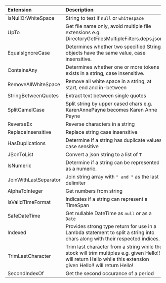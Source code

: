 | Extension  | Description
| :--- | :--- |
| IsNullOrWhiteSpace |String to test if `null` or `whitespace` |
|UpTo|Get file name only, avoid multiple file extensions e.g. DirectoryGetFilesMultipleFilters.deps.json|
|EqualsIgnoreCase|Determines whether two specified String objects have the same value, case insensitive.|
|ContainsAny|Determines whether one or more tokens exists in a string, case insensitive.|
|RemoveAllWhiteSpace|Remove all white space in a string, at start, end and in-between|
|StringBetweenQuotes|Extract text between single quotes|
|SplitCamelCase|Split string by upper cased chars e.g. KarenAnnePayne becomes Karen Anne Payne|
|ReverseEx|Reverse characters in a string|
|ReplaceInsensitive|Replace string case insensitive|
|HasDuplications|Determine if a string has duplicate values case sensitive|
|JSonToList|Convert a json string to a list of `T`|
|IsNumeric|Determine if a string can be represented as a numeric.|
|JoinWithLastSeparator|Join string array with `" and "` as the last delimiter|
|AlphaToInteger|Get numbers from string|
|IsValidTimeFormat|Indicates if a string can represent a TimeSpan|
|SafeDateTime|Get nullable DateTime as `null` or as a `Date` |
|Indexed|Provides strong type return for use in a Lambda statement to split a string into chars along with their respected indices.|
|TrimLastCharacter|Trim last character from a string while the stock <see cref="string.TrimEnd()"/> will trim multiples e.g. given Hello!! will return Hello while this extension given Hello!! will return Hello!|
|SecondIndexOf| Get the second occurance of a period|